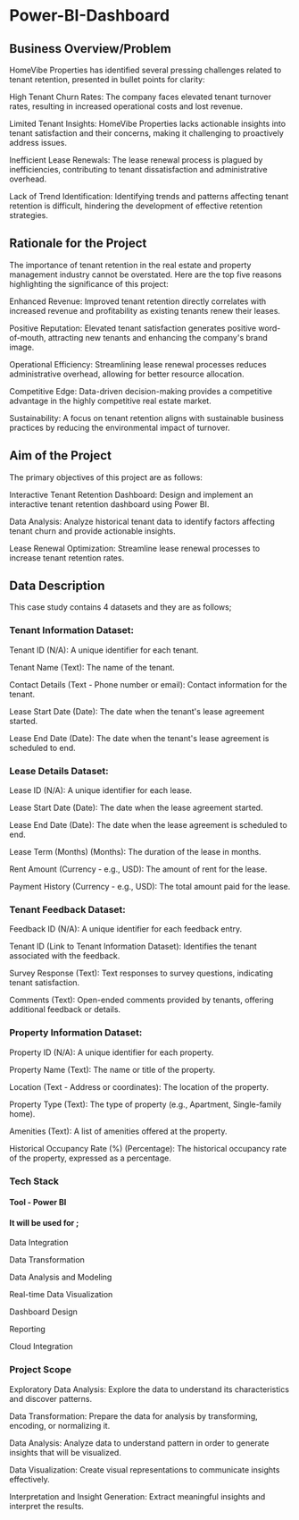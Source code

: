 # Power-BI-Dashboard
## Business Overview/Problem
HomeVibe Properties has identified several pressing challenges related to tenant retention, presented in bullet points for clarity:

High Tenant Churn Rates: The company faces elevated tenant turnover rates, resulting in increased operational costs and lost revenue. 

Limited Tenant Insights: HomeVibe Properties lacks actionable insights into tenant satisfaction and their concerns, making it challenging to proactively address issues. 

Inefficient Lease Renewals: The lease renewal process is plagued by inefficiencies, contributing to tenant dissatisfaction and administrative overhead. 

Lack of Trend Identification: Identifying trends and patterns affecting tenant retention is difficult, hindering the development of effective retention strategies. 

## Rationale for the Project
The importance of tenant retention in the real estate and property management industry cannot be overstated. Here are the top five reasons highlighting the significance of this project:

Enhanced Revenue: Improved tenant retention directly correlates with increased revenue and profitability as existing tenants renew their leases. 

Positive Reputation: Elevated tenant satisfaction generates positive word-of-mouth, attracting new tenants and enhancing the company's brand image. 

Operational Efficiency: Streamlining lease renewal processes reduces administrative overhead, allowing for better resource allocation. 

Competitive Edge: Data-driven decision-making provides a competitive advantage in the highly competitive real estate market. 

Sustainability: A focus on tenant retention aligns with sustainable business practices by reducing the environmental impact of turnover. 

## Aim of the Project

The primary objectives of this project are as follows:

Interactive Tenant Retention Dashboard: Design and implement an interactive tenant retention dashboard using Power BI.

Data Analysis: Analyze historical tenant data to identify factors affecting tenant churn and provide actionable insights.

Lease Renewal Optimization: Streamline lease renewal processes to increase tenant retention rates. 

## Data Description

This case study contains 4 datasets and  they are as follows;

### Tenant Information Dataset:

 Tenant ID (N/A): A unique identifier for each tenant. 
 
 Tenant Name (Text): The name of the tenant. 
 
 Contact Details (Text - Phone number or email): Contact information for the tenant. 
 
 Lease Start Date (Date): The date when the tenant's lease agreement started. 
 
 Lease End Date (Date): The date when the tenant's lease agreement is scheduled to end. 
 
### Lease Details Dataset:

 Lease ID (N/A): A unique identifier for each lease. 
 
 Lease Start Date (Date): The date when the lease agreement started. 
 
 Lease End Date (Date): The date when the lease agreement is scheduled to end. 
 
 Lease Term (Months) (Months): The duration of the lease in months. 
 
 Rent Amount (Currency - e.g., USD): The amount of rent for the lease. 
 
 Payment History (Currency - e.g., USD): The total amount paid for the lease. 
 
### Tenant Feedback Dataset:

 Feedback ID (N/A): A unique identifier for each feedback entry. 
 
 Tenant ID (Link to Tenant Information Dataset): Identifies the tenant associated with the feedback. 
 
 Survey Response (Text): Text responses to survey questions, indicating tenant satisfaction. 
 
 Comments (Text): Open-ended comments provided by tenants, offering additional feedback or details. 
 
### Property Information Dataset:

 Property ID (N/A): A unique identifier for each property. 
 
 Property Name (Text): The name or title of the property. 
 
 Location (Text - Address or coordinates): The location of the property. 
 
 Property Type (Text): The type of property (e.g., Apartment, Single-family home). 
 
 Amenities (Text): A list of amenities offered at the property. 
 
 Historical Occupancy Rate (%) (Percentage): The historical occupancy rate of the property, expressed as a percentage. 
 
### Tech Stack
#### Tool - Power BI

#### It will be used for ;

 Data Integration 
 
 Data Transformation 
 
 Data Analysis and Modeling 
 
 Real-time Data Visualization 
 
 Dashboard Design 
 
 Reporting 
 
 Cloud Integration 
 
### Project Scope

 Exploratory Data Analysis: Explore the data to understand its characteristics and discover patterns. 
 
 Data Transformation: Prepare the data for analysis by transforming, encoding, or normalizing it. 
 
 Data Analysis: Analyze data to understand pattern in order to generate insights that will be visualized. 
 
 Data Visualization: Create visual representations to communicate insights effectively. 
 
 Interpretation and Insight Generation: Extract meaningful insights and interpret the results. 
